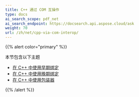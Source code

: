 ```yaml
---
title: C++ 通过 COM 互操作
type: docs
ai_search_scope: pdf_net
ai_search_endpoint: https://docsearch.api.aspose.cloud/ask
weight: 70
url: /zh/net/cpp-via-com-interop/
---
```

{{% alert color="primary" %}}

本节包含以下主题

- [在 C++ 中使用早期绑定](/pdf/net/using-early-binding-in-cpp/)
- [在 C++ 中使用晚期绑定](/pdf/net/using-late-binding-in-cpp/)
- [在 C++ 中使用包装器](/pdf/net/using-wrapper-in-cpp/)

{{% /alert %}}